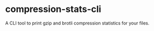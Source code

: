 # compression-stats-cli

A CLI tool to print gzip and brotli compression statistics for your files.
